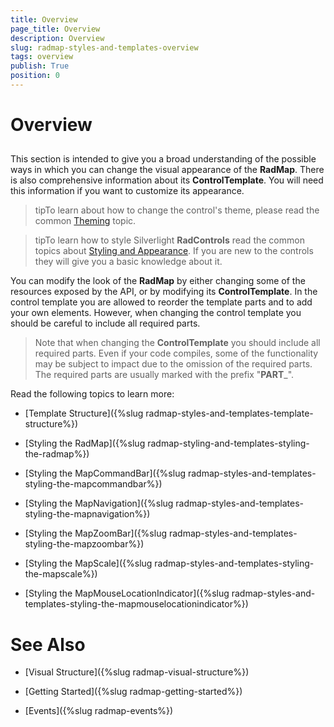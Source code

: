 ```yaml
---
title: Overview
page_title: Overview
description: Overview
slug: radmap-styles-and-templates-overview
tags: overview
publish: True
position: 0
---
```


# Overview



## 

This section is intended to give you a broad understanding of the possible ways in which you can change the visual appearance of the __RadMap__. There is also comprehensive information about its __ControlTemplate__. You will need this information if you want to customize its appearance.

>tipTo learn about how to change the control's theme, please read the common [Theming](http://www.telerik.com/help/silverlight/common-styling-apperance-setting-theme.html) topic.

>tipTo learn how to style Silverlight __RadControls__ read the common topics about [Styling and Appearance](http://www.telerik.com/help/silverlight/common-styling-appearance-edit-control-templates-blend.html). If you are new to the controls they will give you a basic knowledge about it.

You can modify the look of the __RadMap__ by either changing some of the resources exposed by the API, or by modifying its __ControlTemplate__. In the control template you are allowed to reorder the template parts and to add your own elements. However, when changing the control template you should be careful to include all required parts.

>Note that when changing the __ControlTemplate__ you should include all required parts. Even if your code compiles, some of the functionality may be subject to impact due to the omission of the required parts. The required parts are usually marked with the prefix "__PART___".

Read the following topics to learn more:

* [Template Structure]({%slug radmap-styles-and-templates-template-structure%})

* [Styling the RadMap]({%slug radmap-styling-and-templates-styling-the-radmap%})

* [Styling the MapCommandBar]({%slug radmap-styles-and-templates-styling-the-mapcommandbar%})

* [Styling the MapNavigation]({%slug radmap-styles-and-templates-styling-the-mapnavigation%})

* [Styling the MapZoomBar]({%slug radmap-styles-and-templates-styling-the-mapzoombar%})

* [Styling the MapScale]({%slug radmap-styles-and-templates-styling-the-mapscale%})

* [Styling the MapMouseLocationIndicator]({%slug radmap-styles-and-templates-styling-the-mapmouselocationindicator%})

# See Also

 * [Visual Structure]({%slug radmap-visual-structure%})

 * [Getting Started]({%slug radmap-getting-started%})

 * [Events]({%slug radmap-events%})
